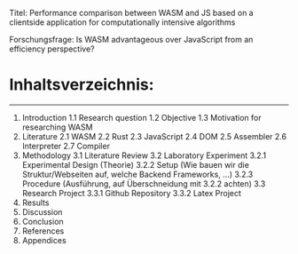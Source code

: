 Titel: Performance comparison between WASM and JS based on a clientside application for computationally intensive algorithms

Forschungsfrage: Is WASM advantageous over JavaScript from an efficiency perspective?

# Inhaltsverzeichnis:
-------------------------
1. Introduction
    1.1 Research question
	1.2 Objective
	1.3 Motivation for researching WASM
2. Literature
	2.1 WASM
	2.2 Rust
	2.3 JavaScript
	2.4 DOM
	2.5 Assembler
	2.6 Interpreter
	2.7 Compiler
3. Methodology
	3.1 Literature Review
	3.2 Laboratory Experiment
		3.2.1 Experimental Design (Theorie)
		3.2.2 Setup (Wie bauen wir die Struktur/Webseiten auf, welche Backend Frameworks, ...)
		3.2.3 Procedure (Ausführung, auf Überschneidung mit 3.2.2 achten)
	3.3 Research Project
		3.3.1 Github Repository
		3.3.2 Latex Project
4. Results
5. Discussion
6. Conclusion
7. References
8. Appendices